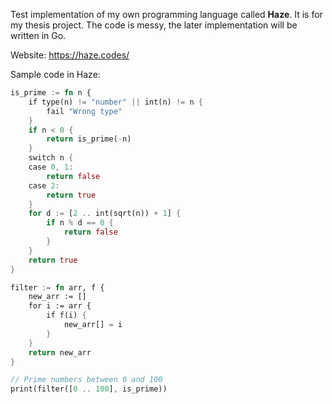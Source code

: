 Test implementation of my own programming language called **Haze**. It is for my thesis project. The code is messy, the later implementation will be written in Go.

Website: https://haze.codes/

Sample code in Haze:

```rust
is_prime := fn n {
    if type(n) != "number" || int(n) != n {
        fail "Wrong type"
    }
    if n < 0 {
        return is_prime(-n)
    }
    switch n {
    case 0, 1:
        return false
    case 2:
        return true
    }
    for d := [2 .. int(sqrt(n)) + 1] {
        if n % d == 0 {
            return false
        }
    }
    return true
}

filter := fn arr, f {
    new_arr := []
    for i := arr {
        if f(i) {
            new_arr[] = i
        }
    }
    return new_arr
}

// Prime numbers between 0 and 100
print(filter([0 .. 100], is_prime))
```